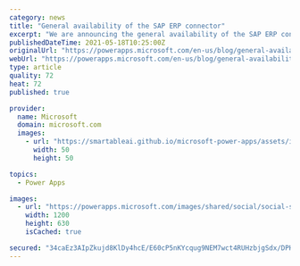 ```yaml
---
category: news
title: "General availability of the SAP ERP connector"
excerpt: "We are announcing the general availability of the SAP ERP connector for Power Apps and Power Automate. We also plan to release an ODATA connector as well."
publishedDateTime: 2021-05-18T10:25:00Z
originalUrl: "https://powerapps.microsoft.com/en-us/blog/general-availability-of-the-sap-erp-connector/"
webUrl: "https://powerapps.microsoft.com/en-us/blog/general-availability-of-the-sap-erp-connector/"
type: article
quality: 72
heat: 72
published: true

provider:
  name: Microsoft
  domain: microsoft.com
  images:
    - url: "https://smartableai.github.io/microsoft-power-apps/assets/images/organizations/microsoft.com-50x50.jpg"
      width: 50
      height: 50

topics:
  - Power Apps

images:
  - url: "https://powerapps.microsoft.com/images/shared/social/social-share-post-ignite.png"
    width: 1200
    height: 630
    isCached: true

secured: "34caEz3AIpZkujd8KlDy4hcE/E60cP5nKYcqug9NEM7wct4RUHzbjgSdx/DPH2BMlaFurz9FAFhEuRgDoOImG1O0IObGVqxIocEl9JFQgIAmuQ03Cuyj1Py7UgpbgczSy0+CXFgl3whbkAj8GOP5KQOi+599KOhbaFHJue31QhEIZ+19h1ZLv0Ae2nTe5xMvObH1i9NZaAdvUGv0siYp+B/1Uqks2H9Z6LJVg9MgZka1JwAqCVfvtWgCUTwbQIh3R2BkQtljJ4OeVvQ8hF9hhaUzoSY04uMA9ye0fwbF+00Oqd2B6+fdZzpyVmgZy9Nupg1ABp0ra9lgPMKeZPqp1YVSQMbUD/btzx9A9nXdkIk=;qMHjKRTPmUGxEa48VQzPDA=="
---
```


